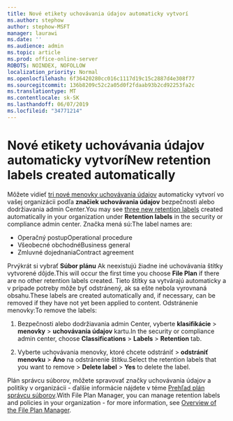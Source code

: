```yaml
---
title: Nové etikety uchovávania údajov automaticky vytvorí
ms.author: stephow
author: stephow-MSFT
manager: laurawi
ms.date: ''
ms.audience: admin
ms.topic: article
ms.prod: office-online-server
ROBOTS: NOINDEX, NOFOLLOW
localization_priority: Normal
ms.openlocfilehash: 6f36420280cc016c1117d19c15c2887d4e308f77
ms.sourcegitcommit: 136b8209c52c2a05d0f2fdaab93b2cd92253fa2c
ms.translationtype: MT
ms.contentlocale: sk-SK
ms.lasthandoff: 06/07/2019
ms.locfileid: "34771214"
---
```

# <a name="new-retention-labels-created-automatically"></a><span data-ttu-id="916fb-102">Nové etikety uchovávania údajov automaticky vytvorí</span><span class="sxs-lookup"><span data-stu-id="916fb-102">New retention labels created automatically</span></span>

<span data-ttu-id="916fb-103">Môžete vidieť [tri nové menovky uchovávania údajov](https://docs.microsoft.com/office365/securitycompliance/file-plan-manager#default-retention-labels-and-label-policy) automaticky vytvorí vo vašej organizácii podľa **značiek uchovávania údajov** bezpečnosti alebo dodržiavania admin Center.</span><span class="sxs-lookup"><span data-stu-id="916fb-103">You may see [three new retention labels](https://docs.microsoft.com/office365/securitycompliance/file-plan-manager#default-retention-labels-and-label-policy) created automatically in your organization under **Retention labels** in the security or compliance admin center.</span></span> <span data-ttu-id="916fb-104">Značka mená sú:</span><span class="sxs-lookup"><span data-stu-id="916fb-104">The label names are:</span></span>

- <span data-ttu-id="916fb-105">Operačný postup</span><span class="sxs-lookup"><span data-stu-id="916fb-105">Operational procedure</span></span>
- <span data-ttu-id="916fb-106">Všeobecné obchodné</span><span class="sxs-lookup"><span data-stu-id="916fb-106">Business general</span></span>
- <span data-ttu-id="916fb-107">Zmluvné dojednania</span><span class="sxs-lookup"><span data-stu-id="916fb-107">Contract agreement</span></span>

<span data-ttu-id="916fb-108">Prvýkrát si vybrať **Súbor plánu** Ak neexistujú žiadne iné uchovávania štítky vytvorené dôjde.</span><span class="sxs-lookup"><span data-stu-id="916fb-108">This will occur the first time you choose **File Plan** if there are no other retention labels created.</span></span> <span data-ttu-id="916fb-109">Tieto štítky sa vytvárajú automaticky a v prípade potreby môže byť odstránený, ak sa ešte nebola vyrovnaná obsahu.</span><span class="sxs-lookup"><span data-stu-id="916fb-109">These labels are created automatically and, if necessary, can be removed if they have not yet been applied to content.</span></span> <span data-ttu-id="916fb-110">Odstránenie menovky:</span><span class="sxs-lookup"><span data-stu-id="916fb-110">To remove the labels:</span></span>

1. <span data-ttu-id="916fb-111">Bezpečnosti alebo dodržiavania admin Center, vyberte **klasifikácie** > **menovky** > **uchovávania údajov** kartu.</span><span class="sxs-lookup"><span data-stu-id="916fb-111">In the security or compliance admin center, choose **Classifications** > **Labels** > **Retention** tab.</span></span>

1. <span data-ttu-id="916fb-112">Vyberte uchovávania menovky, ktoré chcete odstrániť > **odstrániť menovku** > **Áno** na odstránenie štítku.</span><span class="sxs-lookup"><span data-stu-id="916fb-112">Select the retention labels that you want to remove > **Delete label** > **Yes** to delete the label.</span></span>

<span data-ttu-id="916fb-113">Plán správcu súborov, môžete spravovať značky uchovávania údajov a politiky v organizácii - ďalšie informácie nájdete v téme [Prehľad plán správcu súborov](https://docs.microsoft.com/office365/securitycompliance/file-plan-manager).</span><span class="sxs-lookup"><span data-stu-id="916fb-113">With File Plan Manager, you can manage retention labels and policies in your organization - for more information, see [Overview of the File Plan Manager](https://docs.microsoft.com/office365/securitycompliance/file-plan-manager).</span></span>
